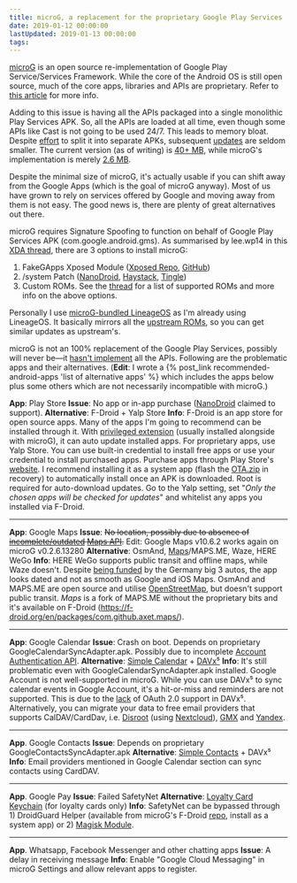 ```yaml
---
title: microG, a replacement for the proprietary Google Play Services
date: 2019-01-12 00:00:00
lastUpdated: 2019-01-13 00:00:00
tags:
---
```


[microG](https://microg.org/) is an open source re-implementation of Google Play Service/Services Framework. While the core of the Android OS is still open source, much of the core apps, libraries and APIs are proprietary. Refer to [this article](https://arstechnica.com/gadgets/2018/07/googles-iron-grip-on-android-controlling-open-source-by-any-means-necessary/) for more info.

<!-- more -->

Adding to this issue is having all the APIs packaged into a single monolithic Play Services APK. So, all the APIs are loaded at all time, even though some APIs like Cast is not going to be used 24/7. This leads to memory bloat. Despite [effort](https://arstechnica.com/gadgets/2017/09/android-8-0-oreo-thoroughly-reviewed/8/#h3) to split it into separate APKs, subsequent [updates](https://www.apkmirror.com/apk/google-inc/google-play-services/) are seldom smaller. The current version (as of writing) is [40+ MB](https://www.apkmirror.com/apk/google-inc/google-play-services/google-play-services-14-7-99-release/), while microG's implementation is merely [2.6 MB](https://microg.org/download.html).

Despite the minimal size of microG, it's actually usable if you can shift away from the Google Apps (which is the goal of microG anyway). Most of us have grown to rely on services offered by Google and moving away from them is not easy. The good news is, there are plenty of great alternatives out there.

microG requires Signature Spoofing to function on behalf of Google Play Services APK (com.google.android.gms). As summarised by lee.wp14 in this [XDA thread](https://forum.xda-developers.com/showpost.php?p=71042083), there are 3 options to install microG:

1. FakeGApps Xposed Module ([Xposed Repo](https://repo.xposed.info/module/com.thermatk.android.xf.fakegapps), [GitHub](https://github.com/thermatk/FakeGApps))
2. /system Patch ([NanoDroid](https://gitlab.com/Nanolx/NanoDroid), [Haystack](https://github.com/Lanchon/haystack), [Tingle](https://github.com/ale5000-git/tingle))
3. Custom ROMs. See the [thread](https://forum.xda-developers.com/showpost.php?p=71042083) for a list of supported ROMs and more info on the above options.

Personally I use [microG-bundled LineageOS](https://lineage.microg.org/) as I'm already using LineageOS. It basically mirrors all the [upstream ROMs](https://download.lineageos.org/), so you can get similar updates as upstream's.

microG is not an 100% replacement of the Google Play Services, possibly will never be—it [hasn't implement](https://github.com/microg/android_packages_apps_GmsCore/wiki/Implementation-Status) all the APIs. Following are the problematic apps and their alternatives. (**Edit**: I wrote a {% post_link recommended-android-apps 'list of alternative apps' %} which includes the apps below plus some others which are not necessarily incompatible with microG.)

**App**: Play Store
**Issue**: No app or in-app purchase ([NanoDroid](http://nanolx.org/nanolx/nanodroid) claimed to support).
**Alternative**: F-Droid + Yalp Store
**Info**: F-Droid is an app store for open source apps. Many of the apps I'm going to recommend can be installed through it. With [privileged extension](https://f-droid.org/en/packages/org.fdroid.fdroid.privileged.ota/) (usually installed alongside with microG), it can auto update installed apps.
For proprietary apps, use Yalp Store. You can use built-in credential to install free apps or use your credential to install purchased apps. Purchase apps through Play Store's [website](https://play.google.com/store). I recommend installing it as a system app (flash the [OTA.zip](https://github.com/yeriomin/YalpStore/releases) in recovery) to automatically install once an APK is downloaded. Root is required for auto-download updates. Go to the Yalp setting, set "*Only the chosen apps will be checked for updates*" and whitelist any apps you installed via F-Droid.

---

**App**: Google Maps
**Issue**: ~~No location, possibly due to absence of [incomplete/outdated](https://github.com/microg/android_packages_apps_GmsCore/wiki/Implementation-Status) [Maps API](https://arstechnica.com/gadgets/2018/07/googles-iron-grip-on-android-controlling-open-source-by-any-means-necessary/4/).~~ Edit: Google Maps v10.6.2 works again on microG v0.2.6.13280
**Alternative**: OsmAnd, [Maps](https://f-droid.org/en/packages/com.github.axet.maps/)/MAPS.ME, Waze, HERE WeGo
**Info**: HERE WeGo supports public transit and offline maps, while Waze doesn't. Despite [being funded](https://web.archive.org/web/20150816051912/http://company.nokia.com/en/news/press-releases/2015/08/03/nokia-completes-next-stage-of-transformation-with-agreement-to-sell-here-to-automotive-industry-consortium-at-an-enterprise-value-of-eur-28-billion#) by the Germany big 3 autos, the app looks dated and not as smooth as Google and iOS Maps. OsmAnd and MAPS.ME are open source and utilise [OpenStreetMap](https://www.openstreetmap.org/), but doesn't support public transit. *Maps* is a fork of MAPS.ME without the proprietary bits and it's available on F-Droid (https://f-droid.org/en/packages/com.github.axet.maps/).

---

**App**: Google Calendar
**Issue**: Crash on boot. Depends on proprietary GoogleCalendarSyncAdapter.apk. Possibly due to incomplete [Account Authentication API](https://github.com/microg/android_packages_apps_GmsCore/wiki/Implementation-Status).
**Alternative**: [Simple Calendar](https://github.com/SimpleMobileTools/Simple-Calendar) + [DAVx⁵](https://gitlab.com/bitfireAT/davx5-ose)
**Info**: It's still problematic even with GoogleCalendarSyncAdapter.apk installed. Google Account is not well-supported in microG. While you can use DAVx⁵ to sync calendar events in Google Account, it's a hit-or-miss and reminders are not supported. This is due to the [lack](https://forums.bitfire.at/post/9235) of OAuth 2.0 support in DAVx⁵. Alternatively, you can migrate your data to free email providers that supports CalDAV/CardDav, i.e. [Disroot](https://disroot.org/en) (using [Nextcloud](https://www.davx5.com/tested-with/nextcloud)), [GMX](https://www.davx5.com/tested-with/gmx) and [Yandex](https://www.davx5.com/tested-with/yandex).

---

**App**. Google Contacts
**Issue**: Depends on proprietary GoogleContactsSyncAdapter.apk
**Alternative**: [Simple Contacts](https://github.com/SimpleMobileTools/Simple-Contacts) + DAVx⁵
**Info**: Email providers mentioned in Google Calendar section can sync contacts using CardDAV.

---

**App**. Google Pay
**Issue**: Failed SafetyNet
**Alternative**: [Loyalty Card Keychain](https://f-droid.org/packages/protect.card_locker/) (for loyalty cards only)
**Info**: SafetyNet can be bypassed through 1) DroidGuard Helper (available from microG's F-Droid [repo](https://microg.org/download.html), install as a system app) or 2) [Magisk Module](https://magiskroot.net/bypass-safetynet-issue-cts/).

---

**App**. Whatsapp, Facebook Messenger and other chatting apps
**Issue**: A delay in receiving message
**Info**: Enable "Google Cloud Messaging" in microG Settings and allow relevant apps to register.